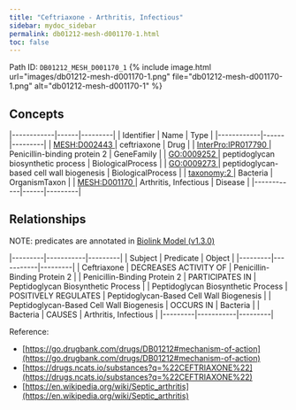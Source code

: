```yaml
---
title: "Ceftriaxone - Arthritis, Infectious"
sidebar: mydoc_sidebar
permalink: db01212-mesh-d001170-1.html
toc: false 
---
```



Path ID: `DB01212_MESH_D001170_1`
{% include image.html url="images/db01212-mesh-d001170-1.png" file="db01212-mesh-d001170-1.png" alt="db01212-mesh-d001170-1" %}

## Concepts

|------------|------|---------|
| Identifier | Name | Type    |
|------------|------|---------|
| <a href="https://identifiers.org/MESH:D002443">MESH:D002443 </a> | ceftriaxone | Drug |
| <a href="https://identifiers.org/InterPro:IPR017790">InterPro:IPR017790 </a> | Penicillin-binding protein 2 | GeneFamily |
| <a href="https://identifiers.org/GO:0009252">GO:0009252 </a> | peptidoglycan biosynthetic process | BiologicalProcess |
| <a href="https://identifiers.org/GO:0009273">GO:0009273 </a> | peptidoglycan-based cell wall biogenesis | BiologicalProcess |
| <a href="https://identifiers.org/taxonomy:2">taxonomy:2 </a> | Bacteria | OrganismTaxon |
| <a href="https://identifiers.org/MESH:D001170">MESH:D001170 </a> | Arthritis, Infectious | Disease |
|------------|------|---------|

## Relationships


NOTE: predicates are annotated in <a href="https://github.com/biolink/biolink-model/releases/tag/v1.3.0">Biolink Model (v1.3.0)</a>

|---------|-----------|---------|
| Subject | Predicate | Object  |
|---------|-----------|---------|
| Ceftriaxone | DECREASES ACTIVITY OF | Penicillin-Binding Protein 2 |
| Penicillin-Binding Protein 2 | PARTICIPATES IN | Peptidoglycan Biosynthetic Process |
| Peptidoglycan Biosynthetic Process | POSITIVELY REGULATES | Peptidoglycan-Based Cell Wall Biogenesis |
| Peptidoglycan-Based Cell Wall Biogenesis | OCCURS IN | Bacteria |
| Bacteria | CAUSES | Arthritis, Infectious |
|---------|-----------|---------|

Reference: 
  - [https://go.drugbank.com/drugs/DB01212#mechanism-of-action](https://go.drugbank.com/drugs/DB01212#mechanism-of-action)
  - [https://drugs.ncats.io/substances?q=%22CEFTRIAXONE%22](https://drugs.ncats.io/substances?q=%22CEFTRIAXONE%22)
  - [https://en.wikipedia.org/wiki/Septic_arthritis](https://en.wikipedia.org/wiki/Septic_arthritis)
